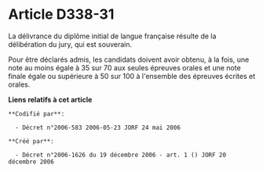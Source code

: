 # Article D338-31

La délivrance du diplôme initial de langue française résulte de la délibération du jury, qui est souverain.

Pour être déclarés admis, les candidats doivent avoir obtenu, à la fois, une note au moins égale à 35 sur 70 aux seules
épreuves orales et une note finale égale ou supérieure à 50 sur 100 à l'ensemble des épreuves écrites et orales.

**Liens relatifs à cet article**

	**Codifié par**:

	  - Décret n°2006-583 2006-05-23 JORF 24 mai 2006

	**Créé par**:

	  - Décret n°2006-1626 du 19 décembre 2006 - art. 1 () JORF 20 décembre 2006
